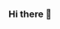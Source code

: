 ### Hi there 👋

<!--
**varsh78/varsh78** is a ✨ _special_ ✨ repository because its `README.md` (this file) appears on your GitHub profile.

Here are some ideas to get you started:

- 🔭 I’m currently working on C
- 🌱 I’m currently learning machine learning
- 👯 I’m looking to collaborate on opensource
- 🤔 I’m looking for help with algorithms
- 💬 Ask me about 
- 📫 How to reach me: ...
- 😄 Pronouns: she/her
- ⚡ Fun fact: ...
-->
